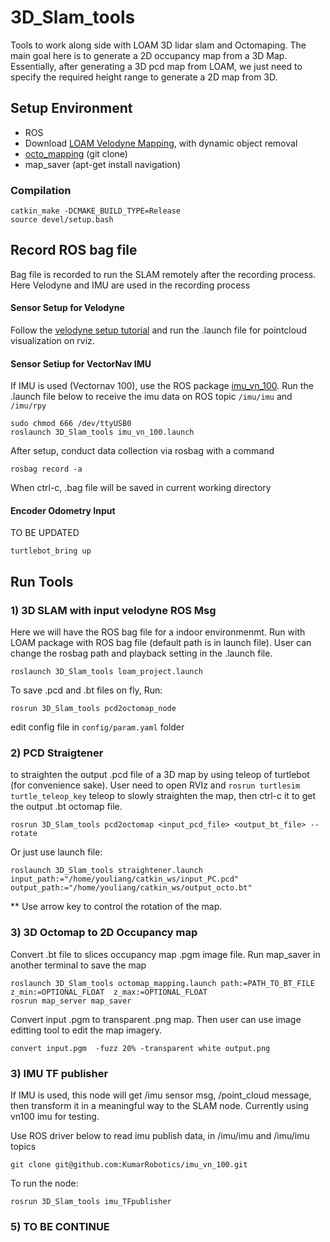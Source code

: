 # 3D_Slam_tools
Tools to work along side with LOAM 3D lidar slam and Octomaping. The main goal here is to generate a 2D occupancy map from a 3D Map. Essentially, after generating a 3D pcd map from LOAM, we just need to specify the required height range to generate a 2D map from 3D. 

## Setup Environment
- ROS
- Download [LOAM Velodyne Mapping](https://github.com/yutingkevinlai/velodyne_slam), with dynamic object removal
- [octo_mapping](https://github.com/OctoMap/octomap_mapping) (git clone)
- map_saver  (apt-get install navigation)

### Compilation
```
catkin_make -DCMAKE_BUILD_TYPE=Release
source devel/setup.bash
````

## Record ROS bag file
Bag file is recorded to run the SLAM remotely after the recording process. Here Velodyne and IMU are used in the recording process

#### Sensor Setup for Velodyne
Follow the [velodyne setup tutorial](http://wiki.ros.org/velodyne/Tutorials/Getting%20Started%20with%20the%20Velodyne%20VLP16) and run the .launch file for pointcloud visualization on rviz. 


#### Sensor Setiup for VectorNav IMU
If IMU is used (Vectornav 100), use the ROS package [imu_vn_100](https://github.com/KumarRobotics/imu_vn_100). Run the .launch file below to receive the imu data on ROS topic `/imu/imu` and `/imu/rpy`

```
sudo chmod 666 /dev/ttyUSB0
roslaunch 3D_Slam_tools imu_vn_100.launch
````

After setup, conduct data collection via rosbag with a command

```
rosbag record -a
````

When ctrl-c, .bag file will be saved in current working directory


#### Encoder Odometry Input

TO BE UPDATED 

```
turtlebot_bring up
````


## Run Tools

### 1) 3D SLAM with input velodyne ROS Msg
Here we will have the ROS bag file for a indoor environmenmt. Run with LOAM package with ROS bag file (default path is in launch file). User can change the rosbag path and playback setting in the .launch file.
```
roslaunch 3D_Slam_tools loam_project.launch
````
To save .pcd and .bt files on fly, Run:
```
rosrun 3D_Slam_tools pcd2octomap_node
````

edit config file in `config/param.yaml` folder


### 2) PCD Straigtener
to straighten the output .pcd file of a 3D map by using teleop of turtlebot (for convenience sake). User need to open RVIz and `rosrun turtlesim turtle_teleop_key` teleop to slowly straighten the map, then ctrl-c it to get the output .bt octomap file.

```
rosrun 3D_Slam_tools pcd2octomap <input_pcd_file> <output_bt_file> --rotate
````

Or just use launch file:

```
roslaunch 3D_Slam_tools straightener.launch input_path:="/home/youliang/catkin_ws/input_PC.pcd" output_path:="/home/youliang/catkin_ws/output_octo.bt"
````

** Use arrow key to control the rotation of the map.


### 3) 3D Octomap to 2D Occupancy map
Convert .bt file to slices occupancy map .pgm image file. Run map_saver in another terminal to save the map

```
roslaunch 3D_Slam_tools octomap_mapping.launch path:=PATH_TO_BT_FILE z_min:=OPTIONAL_FLOAT  z_max:=OPTIONAL_FLOAT
rosrun map_server map_saver
````

Convert input .pgm to transparent .png map. Then user can use image editting tool to edit the map imagery.

```
convert input.pgm  -fuzz 20% -transparent white output.png
````

### 3) IMU TF publisher
If IMU is used, this node will get /imu sensor msg, /point_cloud message, then transform it in a meaningful way to the SLAM node. Currently using vn100 imu for testing.

Use ROS driver below to read imu publish data, in /imu/imu and /imu/imu topics

```
git clone git@github.com:KumarRobotics/imu_vn_100.git
````

To run the node:
```
rosrun 3D_Slam_tools imu_TFpublisher
````






### 5) TO BE CONTINUE
